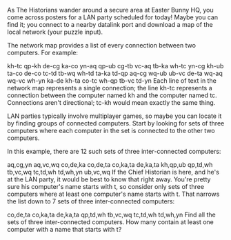 As The Historians wander around a secure area at Easter Bunny HQ, you come across posters for a LAN party scheduled for today! Maybe you can find it; you connect to a nearby datalink port and download a map of the local network (your puzzle input).

The network map provides a list of every connection between two computers. For example:

kh-tc
qp-kh
de-cg
ka-co
yn-aq
qp-ub
cg-tb
vc-aq
tb-ka
wh-tc
yn-cg
kh-ub
ta-co
de-co
tc-td
tb-wq
wh-td
ta-ka
td-qp
aq-cg
wq-ub
ub-vc
de-ta
wq-aq
wq-vc
wh-yn
ka-de
kh-ta
co-tc
wh-qp
tb-vc
td-yn
Each line of text in the network map represents a single connection; the line kh-tc represents a connection between the computer named kh and the computer named tc. Connections aren't directional; tc-kh would mean exactly the same thing.

LAN parties typically involve multiplayer games, so maybe you can locate it by finding groups of connected computers. Start by looking for sets of three computers where each computer in the set is connected to the other two computers.

In this example, there are 12 such sets of three inter-connected computers:

aq,cg,yn
aq,vc,wq
co,de,ka
co,de,ta
co,ka,ta
de,ka,ta
kh,qp,ub
qp,td,wh
tb,vc,wq
tc,td,wh
td,wh,yn
ub,vc,wq
If the Chief Historian is here, and he's at the LAN party, it would be best to know that right away. You're pretty sure his computer's name starts with t, so consider only sets of three computers where at least one computer's name starts with t. That narrows the list down to 7 sets of three inter-connected computers:

co,de,ta
co,ka,ta
de,ka,ta
qp,td,wh
tb,vc,wq
tc,td,wh
td,wh,yn
Find all the sets of three inter-connected computers. How many contain at least one computer with a name that starts with t?